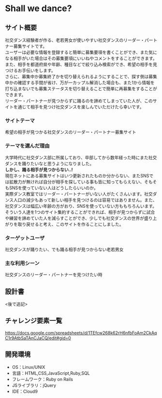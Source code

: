 # Shall we dance?

## サイト概要
社交ダンス経験者が作る、老若男女が使いやすい社交ダンスのリーダー・パートナー募集サイトです。  
ユーザーは必要な情報を登録すると簡単に募集要項を書くことができ、また気になる相手がいた場合はその募集要項にいいねやコメントをすることができます。  
また、相手を都道府県や年齢、種目などで絞り込み検索ができ、希望の相手を見つけるお手伝いをします。  
さらに、募集中か募集終了かを切り替えられるようにすることで、探す側は募集中かの確認する手間が省け、万が一カップル解消した場合も、また1から情報を打ち込まないでも募集ステータスを切り替えることで簡単に再募集をすることができます。  
リーダー・パートナーが見つからずに踊るのを諦めてしまっていた人が、このサイトを通じて相手を見つけ社交ダンスを楽しんでいただけたら幸いです。

### サイトテーマ
希望の相手が見つかる社交ダンスのリーダー・パートナー募集サイト

### テーマを選んだ理由
大学時代に社交ダンス部に所属しており、卒部してから数年経った時にまた社交ダンスを踊りたいなと思うようになりました。  
__しかし、踊る相手が見つからない..!__  
現在ネットにある募集サイトはいつ更新されたものか分からない、またSNSでは拡散力が無ければ自分が相手を探している事も皆に知ってもらえない、そもそもSNSを使っていない人はどうしたらいいのか。  
実際ダンス教室ではリーダー・パートナーがいない人がたくさんいます。社交ダンス人口の減少もあって新しい相手を見つけるのは容易ではありません。また、社交ダンスは幅広い年齢の方がおり、SNSを使っていない方ももちろんいます。  
そういう人達を1つのサイト集約することができれば、相手が見つからずに試合や練習を諦めていた人を減らすことができ、少しでも社交ダンスの世界が盛り上がりを取り戻せると考え、このサイトを作ることにしました。

### ターゲットユーザ
社交ダンスが踊りたい、でも踊る相手が見つからない老若男女

### 主な利用シーン
社交ダンスのリーダー・パートナーを見つけたい時

## 設計書
<後で追記>

## チャレンジ要素一覧
<https://docs.google.com/spreadsheets/d/1TEfcw268k62rH6nfbFoAm2CkAqC1r9AtbSaTAnCJaCQ/edit#gid=0>

## 開発環境
- OS：Linux/UNIX
- 言語：HTML,CSS,JavaScript,Ruby,SQL
- フレームワーク：Ruby on Rails
- JSライブラリ：jQuery
- IDE：Cloud9
